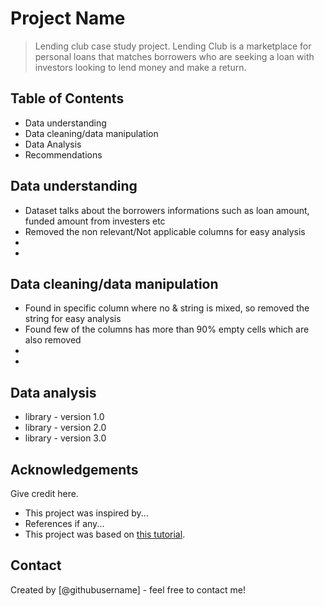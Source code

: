 # Project Name
> Lending club case study project.
Lending Club is a marketplace for personal loans that matches borrowers who are seeking a loan with investors looking to lend money and make a return. 


## Table of Contents
* Data understanding 
* Data cleaning/data manipulation
* Data Analysis
* Recommendations



## Data understanding

- Dataset talks about the borrowers informations such as loan amount, funded amount from investers etc
- Removed the non relevant/Not applicable columns for easy analysis
- 
- 

<!-- You don't have to answer all the questions - just the ones relevant to your project. -->

## Data cleaning/data manipulation
- Found in specific column where no & string is mixed, so removed the string for easy analysis
- Found few of the columns has more than 90% empty cells which are also removed
- 
- 

<!-- You don't have to answer all the questions - just the ones relevant to your project. -->


## Data analysis
- library - version 1.0
- library - version 2.0
- library - version 3.0

<!-- As the libraries versions keep on changing, it is recommended to mention the version of library used in this project -->

## Acknowledgements
Give credit here.
- This project was inspired by...
- References if any...
- This project was based on [this tutorial](https://www.example.com).


## Contact
Created by [@githubusername] - feel free to contact me!


<!-- Optional -->
<!-- ## License -->
<!-- This project is open source and available under the [... License](). -->

<!-- You don't have to include all sections - just the one's relevant to your project -->